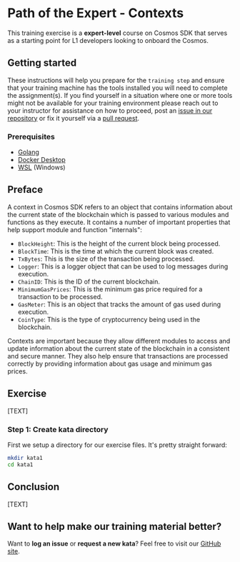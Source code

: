 # Path of the Expert - Contexts

This training exercise is a **expert-level** course on Cosmos SDK that serves as a starting point for L1 developers looking to onboard the Cosmos.

## Getting started

These instructions will help you prepare for the `training step` and ensure that your training machine has the tools installed you will need to complete the assignment(s). If you find yourself in a situation where one or more tools might not be available for your training environment please reach out to your instructor for assistance on how to proceed, post an [issue in our repository](https://github.com/classic-terra/dojo/issues) or fix it yourself via a [pull request](https://github.com/classic-terra/dojo/pulls).

### Prerequisites

* [Golang](https://go.dev/dl/)
* [Docker Desktop](https://www.docker.com/products/docker-desktop)
* [WSL](https://learn.microsoft.com/en-us/windows/wsl/install) (Windows)

## Preface

A context in Cosmos SDK refers to an object that contains information about the current state of the blockchain which is passed to various modules and functions as they execute. It contains a number of important properties that help support module and function "internals":

* `BlockHeight`: This is the height of the current block being processed.
* `BlockTime`: This is the time at which the current block was created.
* `TxBytes`: This is the size of the transaction being processed.
* `Logger`: This is a logger object that can be used to log messages during execution.
* `ChainID`: This is the ID of the current blockchain.
* `MinimumGasPrices`: This is the minimum gas price required for a transaction to be processed.
* `GasMeter`: This is an object that tracks the amount of gas used during execution.
* `CoinType`: This is the type of cryptocurrency being used in the blockchain.

Contexts are important because they allow different modules to access and update information about the current state of the blockchain in a consistent and secure manner. They also help ensure that transactions are processed correctly by providing information about gas usage and minimum gas prices.

## Exercise

[TEXT]

### Step 1: Create kata directory

First we setup a directory for our exercise files. It's pretty straight forward:

```bash
mkdir kata1
cd kata1
```

## Conclusion

[TEXT]

## Want to help make our training material better?

Want to **log an issue** or **request a new kata**? Feel free to visit our [GitHub site](https://github.com/classic-terra/dojo/issues).
